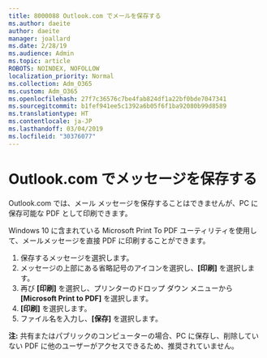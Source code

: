 ```yaml
---
title: 8000088 Outlook.com でメールを保存する
ms.author: daeite
author: daeite
manager: joallard
ms.date: 2/28/19
ms.audience: Admin
ms.topic: article
ROBOTS: NOINDEX, NOFOLLOW
localization_priority: Normal
ms.collection: Adm_O365
ms.custom: Adm_O365
ms.openlocfilehash: 27f7c36576c7be4fab824df1a22bf0bde7047341
ms.sourcegitcommit: b1fef941ee5c1392a6b05f6f1ba92080b99d8589
ms.translationtype: HT
ms.contentlocale: ja-JP
ms.lasthandoff: 03/04/2019
ms.locfileid: "30376077"
---
```

# <a name="saving-messages-in-outlookcom"></a>Outlook.com でメッセージを保存する

Outlook.com では、メール メッセージを保存することはできませんが、PC に保存可能な PDF として印刷できます。

Windows 10 に含まれている Microsoft Print To PDF ユーティリティを使用して、メールメッセージを直接 PDF に印刷することができます。

1. 保存するメッセージを選択します。
2. メッセージの上部にある省略記号のアイコンを選択し、**[印刷]** を選択します。
3. 再び **[印刷]** を選択し、プリンターのドロップ ダウン メニューから **[Microsoft Print to PDF]** を選択します。
4. **[印刷]** を選択します。
5. ファイル名を入力し、**[保存]** を選択します。

**注:** 共有またはパブリックのコンピューターの場合、PC に保存し、削除していない PDF に他のユーザーがアクセスできるため、推奨されていません。